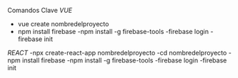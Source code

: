 Comandos Clave
*VUE*
  - vue create nombredelproyecto
  - npm install firebase
  -npm install -g firebase-tools
  -firebase login
  -firebase init

*REACT*
  -npx create-react-app nombredelproyecto
  -cd nombredelproyecto
  -npm install firebase
  -npm install -g firebase-tools
  -firebase login
  -firebase init
